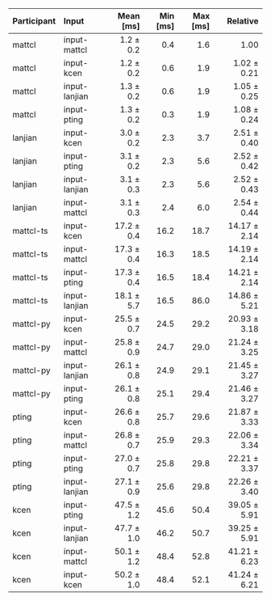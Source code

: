 | Participant | Input | Mean [ms] | Min [ms] | Max [ms] | Relative |
|:---|:---|---:|---:|---:|---:|
| mattcl | input-mattcl | 1.2 ± 0.2 | 0.4 | 1.6 | 1.00 |
| mattcl | input-kcen | 1.2 ± 0.2 | 0.6 | 1.9 | 1.02 ± 0.21 |
| mattcl | input-lanjian | 1.3 ± 0.2 | 0.6 | 1.9 | 1.05 ± 0.25 |
| mattcl | input-pting | 1.3 ± 0.2 | 0.3 | 1.9 | 1.08 ± 0.24 |
| lanjian | input-kcen | 3.0 ± 0.2 | 2.3 | 3.7 | 2.51 ± 0.40 |
| lanjian | input-pting | 3.1 ± 0.2 | 2.3 | 5.6 | 2.52 ± 0.42 |
| lanjian | input-lanjian | 3.1 ± 0.3 | 2.3 | 5.6 | 2.52 ± 0.43 |
| lanjian | input-mattcl | 3.1 ± 0.3 | 2.4 | 6.0 | 2.54 ± 0.44 |
| mattcl-ts | input-kcen | 17.2 ± 0.4 | 16.2 | 18.7 | 14.17 ± 2.14 |
| mattcl-ts | input-mattcl | 17.3 ± 0.4 | 16.3 | 18.5 | 14.19 ± 2.14 |
| mattcl-ts | input-pting | 17.3 ± 0.4 | 16.5 | 18.4 | 14.21 ± 2.14 |
| mattcl-ts | input-lanjian | 18.1 ± 5.7 | 16.5 | 86.0 | 14.86 ± 5.21 |
| mattcl-py | input-kcen | 25.5 ± 0.7 | 24.5 | 29.2 | 20.93 ± 3.18 |
| mattcl-py | input-mattcl | 25.8 ± 0.9 | 24.7 | 29.0 | 21.24 ± 3.25 |
| mattcl-py | input-lanjian | 26.1 ± 0.8 | 24.9 | 29.1 | 21.45 ± 3.27 |
| mattcl-py | input-pting | 26.1 ± 0.8 | 25.1 | 29.4 | 21.46 ± 3.27 |
| pting | input-kcen | 26.6 ± 0.8 | 25.7 | 29.6 | 21.87 ± 3.33 |
| pting | input-mattcl | 26.8 ± 0.7 | 25.9 | 29.3 | 22.06 ± 3.34 |
| pting | input-pting | 27.0 ± 0.7 | 25.8 | 29.8 | 22.21 ± 3.37 |
| pting | input-lanjian | 27.1 ± 0.9 | 25.6 | 29.8 | 22.26 ± 3.40 |
| kcen | input-pting | 47.5 ± 1.2 | 45.6 | 50.4 | 39.05 ± 5.91 |
| kcen | input-lanjian | 47.7 ± 1.0 | 46.2 | 50.7 | 39.25 ± 5.91 |
| kcen | input-mattcl | 50.1 ± 1.2 | 48.4 | 52.8 | 41.21 ± 6.23 |
| kcen | input-kcen | 50.2 ± 1.0 | 48.4 | 52.1 | 41.24 ± 6.21 |
